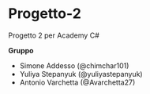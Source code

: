 # Progetto-2
Progetto 2 per Academy C#

**Gruppo**
- Simone Addesso (@chimchar101)
- Yuliya Stepanyuk (@yuliyastepanyuk)
- Antonio Varchetta (@Avarchetta27)
